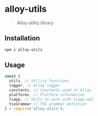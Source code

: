 # alloy-utils

> Alloy utility library

## Installation

```bash
npm i alloy-utils
```

## Usage

```js
const {
  utils, // Utility functions
  logger, // Alloy logger
  constants, // Constants used in Alloy
  platforms, // Platform information
  tiapp, // Utils to work with tiapp.xml
  tssGrammar // TSS grammar defintion
} = require('alloy-utils');
```
